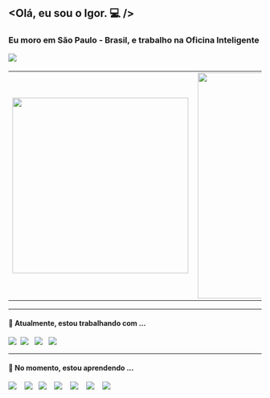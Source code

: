 ## <Olá, eu sou o **Igor**. 💻 />
### Eu moro em São Paulo - Brasil, e trabalho na Oficina Inteligente

<p align='left'>
  <a href="https://www.linkedin.com/in/igor-anjos-4a60b779/"><img src="https://img.shields.io/badge/linkedin-%230077B5.svg?&style=for-the-badge&logo=linkedin&logoColor=white" /></a>&nbsp;&nbsp;&nbsp;&nbsp;
</p>

<table>
  <tr>
      <td><img width="350px" align="left" src="https://github-readme-stats.vercel.app/api/top-langs/?username=igoranjos&hide=html&layout=compact&theme=algolia" /></td>
      <td><img width="450px" align="left" src="https://github-readme-stats.vercel.app/api/pin/?username=igoranjos&repo=Solare&theme=algolia" /></td>
  </tr>
</table>
<hr>

<h4> 🔭 Atualmente, estou trabalhando com ...</h4>

<p>
  <img src="https://img.shields.io/badge/JAVASCRIPT%20-%23F7DF1E.svg?&style=for-the-badge&logo=javascript&logoColor=white" />&nbsp;&nbsp;<img src="https://img.shields.io/badge/csharp%20-%234d97ff.svg?&style=for-the-badge&logo=.net&logoColor=white" />&nbsp;&nbsp;&nbsp;<img src="https://img.shields.io/badge/Framework%20-%23000000.svg?&style=for-the-badge&logo=.net&logoColor=white" />&nbsp;&nbsp;&nbsp;<img src="https://img.shields.io/badge/sql%20-%23000000.svg?&style=for-the-badge&logo=sql&logoColor=white" />&nbsp;&nbsp;&nbsp;
</p>

<hr>

<h4>🌱 No momento, estou aprendendo ...</h4>
<p >
  <img src="https://img.shields.io/badge/Core%20-%234d97ff.svg?&style=for-the-badge&logo=.net&logoColor=white" />&nbsp;&nbsp;&nbsp;
  <img src="https://img.shields.io/badge/EntityFrameworkCore%20-%23e34f26.svg?&style=for-the-badge&logo=.net&logoColor=white" />&nbsp;&nbsp;
  <img src="https://img.shields.io/badge/ANGULAR10%20-%2361DAFB.svg?&style=for-the-badge&logo=angular&logoColor=white" />&nbsp;&nbsp;&nbsp;
  <img src="https://img.shields.io/badge/gof%20-%23339933.svg?&style=for-the-badge&logo=gof&logoColor=white" />&nbsp;&nbsp;&nbsp;
  <img src="https://img.shields.io/badge/Action%20-%23cc6699.svg?&style=for-the-badge&logo=github&logoColor=white" />&nbsp;&nbsp;&nbsp;
  <img src="https://img.shields.io/badge/solid%20-%23cc6699.svg?&style=for-the-badge&logo=solid&logoColor=white" />&nbsp;&nbsp;&nbsp;
  <img src="https://img.shields.io/badge/CleanCode%20-%23339933.svg?&style=for-the-badge&logo=CleanCode&logoColor=white" />&nbsp;&nbsp;&nbsp;
</p>
